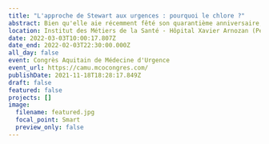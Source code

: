 ```yaml
---
title: "L'approche de Stewart aux urgences : pourquoi le chlore ?"
abstract: Bien qu'elle aie récemment fêté son quarantième anniversaire, et a montré son intérêt dans le diagnostic et la prise en charge des troubles acidobasiques, l'approche de Stewart reste peu utilisée aux urgences. Comment appréhender les notions de différence des ions forts, interpréter les dyschlorémies, expliquer le rôle du bicarbonate et lactate ?
location: Institut des Métiers de la Santé - Hôpital Xavier Arnozan (Pessac, France)
date: 2022-03-03T10:00:17.807Z
date_end: 2022-02-03T22:30:00.000Z
all_day: false
event: Congrès Aquitain de Médecine d'Urgence
event_url: https://camu.mcocongres.com/
publishDate: 2021-11-18T18:28:17.849Z
draft: false
featured: false
projects: []
image:
  filename: featured.jpg
  focal_point: Smart
  preview_only: false
---
```

